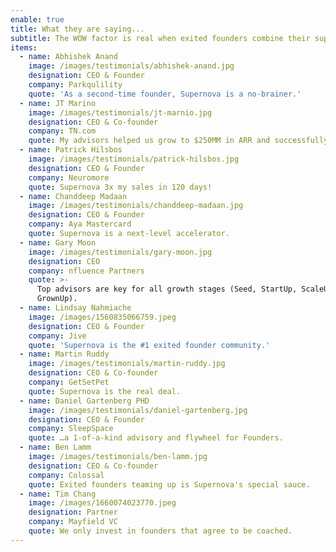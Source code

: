 ```yaml
---
enable: true
title: What they are saying...
subtitle: The WOW factor is real when exited founders combine their superpowers
items:
  - name: Abhishek Anand
    image: /images/testimonials/abhishek-anand.jpg
    designation: CEO & Founder
    company: Parkqulility
    quote: 'As a second-time founder, Supernova is a no-brainer.'
  - name: JT Marino
    image: /images/testimonials/jt-marnio.jpg
    designation: CEO & Co-founder
    company: TN.com
    quote: My advisors helped us grow to $250MM in ARR and successfully exit.
  - name: Patrick Hilsbos
    image: /images/testimonials/patrick-hilsbos.jpg
    designation: CEO & Founder
    company: Neuromore
    quote: Supernova 3x my sales in 120 days!
  - name: Chanddeep Madaan
    image: /images/testimonials/chanddeep-madaan.jpg
    designation: CEO & Founder
    company: Aya Mastercard
    quote: Supernova is a next-level accelerator.
  - name: Gary Moon
    image: /images/testimonials/gary-moon.jpg
    designation: CEO
    company: nfluence Partners
    quote: >-
      Top advisors are key for all growth stages (Seed, StartUp, ScaleUp,
      GrownUp).
  - name: Lindsay Nahmiache
    image: /images/1560835066759.jpeg
    designation: CEO & Founder
    company: Jive
    quote: 'Supernova is the #1 exited founder community.'
  - name: Martin Ruddy
    image: /images/testimonials/martin-ruddy.jpg
    designation: CEO & Co-founder
    company: GetSetPet
    quote: Supernova is the real deal.
  - name: Daniel Gartenberg PHD
    image: /images/testimonials/daniel-gartenberg.jpg
    designation: CEO & Founder
    company: SleepSpace
    quote: …a 1-of-a-kind advisory and flywheel for Founders.
  - name: Ben Lamm
    image: /images/testimonials/ben-lamm.jpg
    designation: CEO & Co-founder
    company: Colossal
    quote: Exited founders teaming up is Supernova's special sauce.
  - name: Tim Chang
    image: /images/1660074023770.jpeg
    designation: Partner
    company: Mayfield VC
    quote: We only invest in founders that agree to be coached.
---
```


